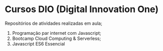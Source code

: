 # Cursos DIO (Digital Innovation One)

Repositórios de atividades realizadas em aula;

1. Programação par internet com Javascript;
2. Bootcamp Cloud Computing & Serverless;
3. Javascript ES6 Essencial
